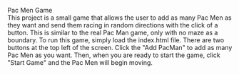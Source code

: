 Pac Men Game<br>
This project is a small game that allows the user to add as many Pac Men as they want and send them racing in random directions with the click of a button.  This is similar to the real Pac Man game, only with no maze as a boundary. To run this game, simply load the index.html file. There are two buttons at the top left of the screen.  Click the "Add PacMan" to add as many Pac Men as you want.  Then, when you are ready to start the game, click "Start Game" and the Pac Men will begin moving. 
